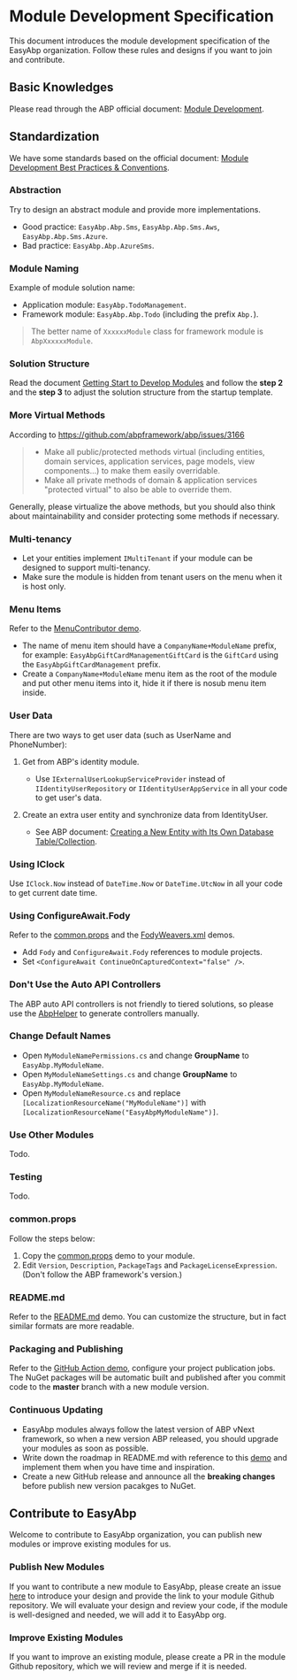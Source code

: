 # Module Development Specification

This document introduces the module development specification of the EasyAbp organization. Follow these rules and designs if you want to join and contribute.

## Basic Knowledges

Please read through the ABP official document: [Module Development](https://docs.abp.io/en/abp/latest/Module-Development-Basics).

## Standardization

We have some standards based on the official document: [Module Development Best Practices & Conventions](https://docs.abp.io/en/abp/latest/Best-Practices/Index).

### Abstraction

Try to design an abstract module and provide more implementations.
* Good practice: `EasyAbp.Abp.Sms`, `EasyAbp.Abp.Sms.Aws`, `EasyAbp.Abp.Sms.Azure`.
* Bad practice: `EasyAbp.Abp.AzureSms`.

### Module Naming

Example of module solution name:
* Application module: `EasyAbp.TodoManagement`.
* Framework module: `EasyAbp.Abp.Todo` (including the prefix `Abp.`).
> The better name of `XxxxxxModule` class for framework module is `AbpXxxxxxModule`.

### Solution Structure

Read the document [Getting Start to Develop Modules](https://github.com/EasyAbp/EasyAbpGuide/blob/master/Getting-Start-to-Develop-Modules.md) and follow the **step 2** and the **step 3** to adjust the solution structure from the startup template.

### More Virtual Methods

According to https://github.com/abpframework/abp/issues/3166

> * Make all public/protected methods virtual (including entities, domain services, application services, page models, view components...) to make them easily overridable.
> * Make all private methods of domain & application services "protected virtual" to also be able to override them.

Generally, please virtualize the above methods, but you should also think about maintainability and consider protecting some methods if necessary.

### Multi-tenancy

* Let your entities implement `IMultiTenant` if your module can be designed to support multi-tenancy.
* Make sure the module is hidden from tenant users on the menu when it is host only.

### Menu Items

Refer to the [MenuContributor demo](https://github.com/EasyAbp/GiftCardManagement/blob/master/src/EasyAbp.GiftCardManagement.Web/GiftCardManagementMenuContributor.cs).

* The name of menu item should have a `CompanyName+ModuleName` prefix, for example: `EasyAbpGiftCardManagementGiftCard` is the `GiftCard` using the `EasyAbpGiftCardManagement` prefix.
* Create a `CompanyName+ModuleName` menu item as the root of the module and put other menu items into it, hide it if there is nosub menu item inside.

### User Data

There are two ways to get user data (such as UserName and PhoneNumber):

1. Get from ABP's identity module.

    * Use `IExternalUserLookupServiceProvider` instead of `IIdentityUserRepository` or `IIdentityUserAppService` in all your code to get user's data.

2. Create an extra user entity and synchronize data from IdentityUser.

    * See ABP document: [Creating a New Entity with Its Own Database Table/Collection](https://docs.abp.io/en/abp/latest/Customizing-Application-Modules-Extending-Entities#creating-a-new-entity-with-its-own-database-table-collection).

### Using IClock

Use `IClock.Now` instead of `DateTime.Now` or `DateTime.UtcNow` in all your code to get current date time.

### Using ConfigureAwait.Fody

Refer to the [common.props](https://github.com/EasyAbp/PrivateMessaging/blob/master/common.props) and the [FodyWeavers.xml](https://github.com/EasyAbp/PrivateMessaging/blob/master/src/EasyAbp.PrivateMessaging.Domain/FodyWeavers.xml) demos.

* Add `Fody` and `ConfigureAwait.Fody` references to module projects.
* Set `<ConfigureAwait ContinueOnCapturedContext="false" />`.

### Don't Use the Auto API Controllers

The ABP auto API controllers is not friendly to tiered solutions, so please use the [AbpHelper](https://github.com/EasyAbp/AbpHelper.GUI/blob/master/doc/Code-Generator/Controller-Generator/Usage.md) to generate controllers manually.

### Change Default Names

* Open `MyModuleNamePermissions.cs` and change **GroupName** to `EasyAbp.MyModuleName`.
* Open `MyModuleNameSettings.cs` and change **GroupName** to `EasyAbp.MyModuleName`.
* Open `MyModuleNameResource.cs` and replace `[LocalizationResourceName("MyModuleName")]` with `[LocalizationResourceName("EasyAbpMyModuleName")]`.

### Use Other Modules

Todo.

### Testing

Todo.

### common.props

Follow the steps below:
1. Copy the [common.props](https://github.com/EasyAbp/PrivateMessaging/blob/master/common.props) demo to your module.
1. Edit `Version`, `Description`, `PackageTags` and `PackageLicenseExpression`. (Don't follow the ABP framework's version.)

### README.md

Refer to the [README.md](https://github.com/EasyAbp/SharedResources/blob/master/README.md) demo. You can customize the structure, but in fact similar formats are more readable.

### Packaging and Publishing

Refer to the [GitHub Action demo](https://github.com/EasyAbp/PrivateMessaging/tree/master/.github/workflows/publish.yml), configure your project publication jobs. The NuGet packages will be automatic built and published after you commit code to the **master** branch with a new module version.

### Continuous Updating

* EasyAbp modules always follow the latest version of ABP vNext framework, so when a new version ABP released, you should upgrade your modules as soon as possible.
* Write down the roadmap in README.md with reference to this [demo](https://github.com/EasyAbp/SharedResources/blob/master/README.md#roadmap) and implement them when you have time and inspiration.
* Create a new GitHub release and announce all the **breaking changes** before publish new version pacakges to NuGet.

## Contribute to EasyAbp

Welcome to contribute to EasyAbp organization, you can publish new modules or improve existing modules for us.

### Publish New Modules

If you want to contribute a new module to EasyAbp, please create an issue [here](https://github.com/EasyAbp/EasyAbpGuide/issues) to introduce your design and provide the link to your module Github repository. We will evaluate your design and review your code, if the module is well-designed and needed, we will add it to EasyAbp org.

### Improve Existing Modules

If you want to improve an existing module, please create a PR in the module Github repository, which we will review and merge if it is needed.
